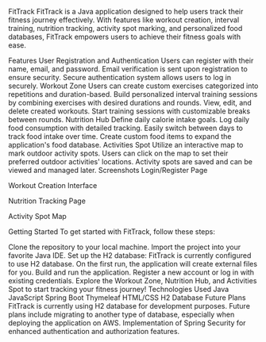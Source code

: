 FitTrack
FitTrack is a Java application designed to help users track their fitness journey effectively. With features like workout creation, interval training, nutrition tracking, activity spot marking, and personalized food databases, FitTrack empowers users to achieve their fitness goals with ease.

Features
User Registration and Authentication
Users can register with their name, email, and password.
Email verification is sent upon registration to ensure security.
Secure authentication system allows users to log in securely.
Workout Zone
Users can create custom exercises categorized into repetitions and duration-based.
Build personalized interval training sessions by combining exercises with desired durations and rounds.
View, edit, and delete created workouts.
Start training sessions with customizable breaks between rounds.
Nutrition Hub
Define daily calorie intake goals.
Log daily food consumption with detailed tracking.
Easily switch between days to track food intake over time.
Create custom food items to expand the application's food database.
Activities Spot
Utilize an interactive map to mark outdoor activity spots.
Users can click on the map to set their preferred outdoor activities' locations.
Activity spots are saved and can be viewed and managed later.
Screenshots
Login/Register Page

Workout Creation Interface

Nutrition Tracking Page

Activity Spot Map

Getting Started
To get started with FitTrack, follow these steps:

Clone the repository to your local machine.
Import the project into your favorite Java IDE.
Set up the H2 database:
FitTrack is currently configured to use H2 database.
On the first run, the application will create external files for you.
Build and run the application.
Register a new account or log in with existing credentials.
Explore the Workout Zone, Nutrition Hub, and Activities Spot to start tracking your fitness journey!
Technologies Used
Java
JavaScript
Spring Boot
Thymeleaf
HTML/CSS
H2 Database
Future Plans
FitTrack is currently using H2 database for development purposes.
Future plans include migrating to another type of database, especially when deploying the application on AWS.
Implementation of Spring Security for enhanced authentication and authorization features.
